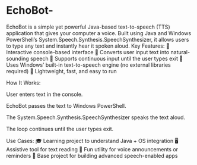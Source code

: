 # EchoBot-
EchoBot is a simple yet powerful Java-based text-to-speech (TTS) application that gives your computer a voice. Built using Java and Windows PowerShell’s System.Speech.Synthesis.SpeechSynthesizer, it allows users to type any text and instantly hear it spoken aloud.
Key Features:
🔹 Interactive console-based interface
🔹 Converts user input text into natural-sounding speech
🔹 Supports continuous input until the user types exit
🔹 Uses Windows’ built-in text-to-speech engine (no external libraries required)
🔹 Lightweight, fast, and easy to run

How It Works:

User enters text in the console.

EchoBot passes the text to Windows PowerShell.

The System.Speech.Synthesis.SpeechSynthesizer speaks the text aloud.

The loop continues until the user types exit.

Use Cases:
🎓 Learning project to understand Java + OS integration
🖥️ Assistive tool for text reading
🎤 Fun utility for voice announcements or reminders
🚀 Base project for building advanced speech-enabled apps
